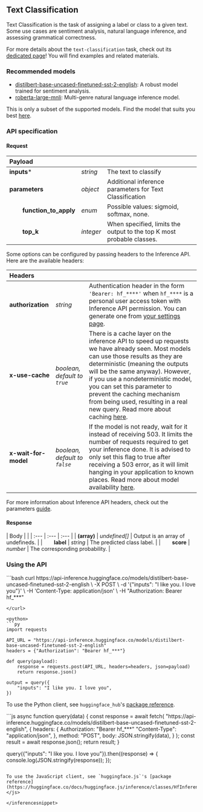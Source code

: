 ## Text Classification

Text Classification is the task of assigning a label or class to a given text. Some use cases are sentiment analysis, natural language inference, and assessing grammatical correctness.

<Tip>

For more details about the `text-classification` task, check out its [dedicated page](https://huggingface.co/tasks/text-classification)! You will find examples and related materials.

</Tip>

### Recommended models

- [distilbert-base-uncased-finetuned-sst-2-english](https://huggingface.co/distilbert-base-uncased-finetuned-sst-2-english): A robust model trained for sentiment analysis.
- [roberta-large-mnli](https://huggingface.co/roberta-large-mnli): Multi-genre natural language inference model.

This is only a subset of the supported models. Find the model that suits you best [here](https://huggingface.co/models?inference=warm&pipeline_tag=text-classification&sort=trending).

### API specification

#### Request

| Payload |  |  |
| :--- | :--- | :--- |
| **inputs*** | _string_ | The text to classify |
| **parameters** | _object_ | Additional inference parameters for Text Classification |
| **&nbsp;&nbsp;&nbsp;&nbsp;&nbsp;&nbsp;&nbsp;&nbsp;function_to_apply** | _enum_ | Possible values: sigmoid, softmax, none. |
| **&nbsp;&nbsp;&nbsp;&nbsp;&nbsp;&nbsp;&nbsp;&nbsp;top_k** | _integer_ | When specified, limits the output to the top K most probable classes. |


Some options can be configured by passing headers to the Inference API. Here are the available headers:

| Headers |   |    |
| :--- | :--- | :--- |
| **authorization** | _string_ | Authentication header in the form `'Bearer: hf_****'` when `hf_****` is a personal user access token with Inference API permission. You can generate one from [your settings page](https://huggingface.co/settings/tokens). |
| **x-use-cache** | _boolean, default to `true`_ | There is a cache layer on the inference API to speed up requests we have already seen. Most models can use those results as they are deterministic (meaning the outputs will be the same anyway). However, if you use a nondeterministic model, you can set this parameter to prevent the caching mechanism from being used, resulting in a real new query. Read more about caching [here](../parameters#caching]). |
| **x-wait-for-model** | _boolean, default to `false`_ | If the model is not ready, wait for it instead of receiving 503. It limits the number of requests required to get your inference done. It is advised to only set this flag to true after receiving a 503 error, as it will limit hanging in your application to known places. Read more about model availability [here](../overview#eligibility]). |

For more information about Inference API headers, check out the parameters [guide](../parameters).

#### Response

| Body |  |
| :--- | :--- | :--- |
| **(array)** | _undefined[]_ | Output is an array of undefineds. |
| **&nbsp;&nbsp;&nbsp;&nbsp;&nbsp;&nbsp;&nbsp;&nbsp;label** | _string_ | The predicted class label. |
| **&nbsp;&nbsp;&nbsp;&nbsp;&nbsp;&nbsp;&nbsp;&nbsp;score** | _number_ | The corresponding probability. |


### Using the API


<inferencesnippet>

<curl>
```bash
curl https://api-inference.huggingface.co/models/distilbert-base-uncased-finetuned-sst-2-english \
	-X POST \
	-d '{"inputs": "I like you. I love you"}' \
	-H 'Content-Type: application/json' \
	-H "Authorization: Bearer hf_***"

```
</curl>

<python>
```py
import requests

API_URL = "https://api-inference.huggingface.co/models/distilbert-base-uncased-finetuned-sst-2-english"
headers = {"Authorization": "Bearer hf_***"}

def query(payload):
	response = requests.post(API_URL, headers=headers, json=payload)
	return response.json()
	
output = query({
	"inputs": "I like you. I love you",
})
```

To use the Python client, see `huggingface_hub`'s [package reference](https://huggingface.co/docs/huggingface_hub/package_reference/inference_client#huggingface_hub.InferenceClient.text_classification).
</python>

<js>
```js
async function query(data) {
	const response = await fetch(
		"https://api-inference.huggingface.co/models/distilbert-base-uncased-finetuned-sst-2-english",
		{
			headers: {
				Authorization: "Bearer hf_***"
				"Content-Type": "application/json",
			},
			method: "POST",
			body: JSON.stringify(data),
		}
	);
	const result = await response.json();
	return result;
}

query({"inputs": "I like you. I love you"}).then((response) => {
	console.log(JSON.stringify(response));
});
```

To use the JavaScript client, see `huggingface.js`'s [package reference](https://huggingface.co/docs/huggingface.js/inference/classes/HfInference#textclassification).
</js>

</inferencesnippet>


